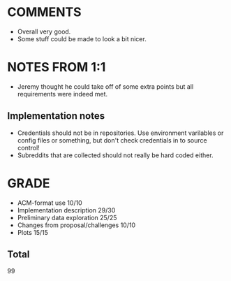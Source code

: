 # COMMENTS

* Overall very good.
* Some stuff could be made to look a bit nicer.

# NOTES FROM 1:1

* Jeremy thought he could take off of some extra points but all requirements were indeed met.

## Implementation notes

* Credentials should not be in repositories. Use environment varilables or config files or something, but don't check credentials in to source control!
* Subreddits that are collected should not really be hard coded either.

# GRADE

* ACM-format use 10/10
* Implementation description 29/30
* Preliminary data exploration 25/25
* Changes from proposal/challenges 10/10
* Plots 15/15

## Total

99 

